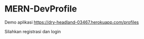 # MERN-DevProfile

Demo aplikasi
https://dry-headland-03467.herokuapp.com/profiles

Silahkan registrasi dan login
